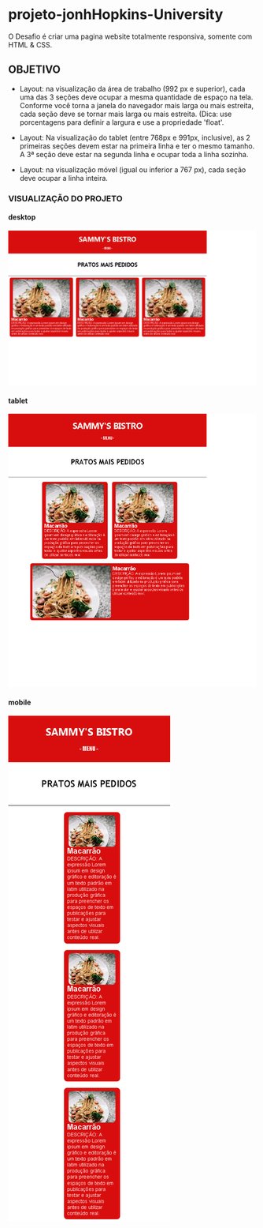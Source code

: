 # projeto-jonhHopkins-University
O Desafio é criar uma pagina website totalmente responsiva, somente com HTML &amp; CSS.

## OBJETIVO
- Layout: na visualização da área de trabalho (992 px e superior), cada uma das 3 seções deve ocupar a mesma quantidade de espaço na tela. Conforme você torna a janela do navegador mais larga ou mais estreita, cada seção deve se tornar mais larga ou mais estreita. (Dica: use porcentagens para definir a largura e use a propriedade 'float'.

- Layout: Na visualização do tablet (entre 768px e 991px, inclusive), as 2 primeiras seções devem estar na primeira linha e ter o mesmo tamanho. A 3ª seção deve estar na segunda linha e ocupar toda a linha sozinha.

- Layout: na visualização móvel (igual ou inferior a 767 px), cada seção deve ocupar a linha inteira.

### VISUALIZAÇÃO DO PROJETO

#### desktop
<img src="img/desktop.png">

#### tablet
<img src="img/tablet.png">

#### mobile
<img src="img/mobile.png">